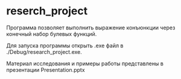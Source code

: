 # reserch_project
Программа позволяет выполнить выражение конъюнкции через конечный набор булевых функций.

Для запуска программы открыть .exe файл в ./Debug/research_project.exe.

Материал исследования и примеры работы представлены в презентации Presentation.pptx
